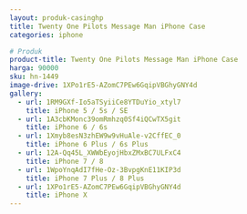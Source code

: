 ```yaml
---
layout: produk-casinghp
title: Twenty One Pilots Message Man iPhone Case
categories: iphone

# Produk
product-title: Twenty One Pilots Message Man iPhone Case
harga: 90000
sku: hn-1449
image-drive: 1XPo1rE5-AZomC7PEw6GqipVBGhyGNY4d
gallery:
  - url: 1RM9GXf-Io5aTSyiiCe8YTDuYio_xtyl7
    title: iPhone 5 / 5s / SE
  - url: 1A3cbKMonc39omRmhzq0Sf4iQCwTX5git
    title: iPhone 6 / 6s
  - url: 1Xmyb8esN3zhEW9w9vHuAle-v2CffEC_0
    title: iPhone 6 Plus / 6s Plus
  - url: 12A-Qq45L_XWWbEyojHbxZMxBC7ULFxC4
    title: iPhone 7 / 8
  - url: 1WpoYnqAdI7fHe-Oz-3BvpgKnE11KIP3d
    title: iPhone 7 Plus / 8 Plus
  - url: 1XPo1rE5-AZomC7PEw6GqipVBGhyGNY4d
    title: iPhone X
---
```

